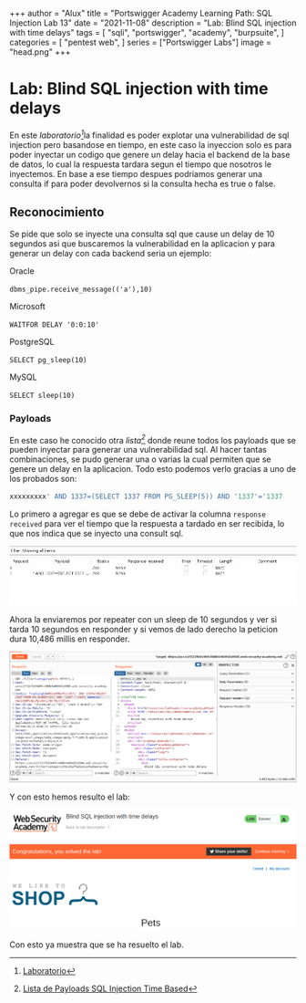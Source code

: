 +++
author = "Alux"
title = "Portswigger Academy Learning Path: SQL Injection Lab 13"
date = "2021-11-08"
description = "Lab: Blind SQL injection with time delays"
tags = [
    "sqli",
    "portswigger",
    "academy",
    "burpsuite",
]
categories = [
    "pentest web",
]
series = ["Portswigger Labs"]
image = "head.png"
+++

# Lab: Blind SQL injection with time delays

En este <cite>laboratorio[^1]</cite>la finalidad es poder explotar una vulnerabilidad de sql injection pero basandose en tiempo, en este caso la inyeccion solo es para poder inyectar un codigo que genere un delay hacia el backend de la base de datos, lo cual la respuesta tardara segun el tiempo que nosotros le inyectemos. En base a ese tiempo despues podriamos generar una consulta if para poder devolvernos si la consulta hecha es true o false.

## Reconocimiento
Se pide que solo se inyecte una consulta sql que cause un delay de 10 segundos asi que buscaremos la vulnerabilidad en la aplicacion y para generar un delay con cada backend seria un ejemplo:

Oracle

`dbms_pipe.receive_message(('a'),10)`

Microsoft

`WAITFOR DELAY '0:0:10'`

PostgreSQL

`SELECT pg_sleep(10)`

MySQL

`SELECT sleep(10)`

###  Payloads

En este caso he conocido otra <cite>lista[^2]</cite> donde reune todos los payloads que se pueden inyectar para generar una vulnerabilidad sql. Al hacer tantas combinaciones, se pudo generar una o varias la cual permiten que se genere un delay en la aplicacion. Todo esto podemos verlo gracias a uno de los probados son:

```sql
xxxxxxxxx' AND 1337=(SELECT 1337 FROM PG_SLEEP(5)) AND '1337'='1337
```

Lo primero a agregar es que se debe de activar la columna `response received` para ver el tiempo que la respuesta a tardado en ser recibida, lo que nos indica que se inyecto una consult sql.

![Ataque de sql injection time based con intruder](intruder.png)


Ahora la enviaremos por repeater con un sleep de 10 segundos y ver si tarda 10 segundos en responder y si vemos de lado derecho la peticion dura 10,486 millis en responder.

![Envio de peticion por repeater](repeater.png)

Y con esto hemos resulto el lab:

![Laboratorio resuelto](resuelto.png)

Con esto ya muestra que se ha resuelto el lab.

[^1]: [Laboratorio](https://portswigger.net/web-security/sql-injection/blind/lab-time-delays)
[^2]: [Lista de Payloads SQL Injection Time Based](https://ansar0047.medium.com/blind-sql-injection-detection-and-exploitation-cheatsheet-17995a98fed1)
